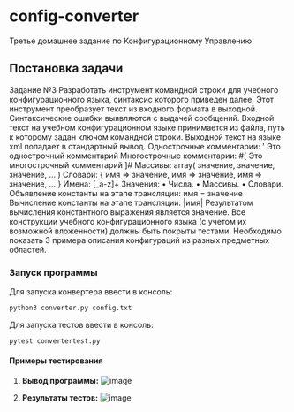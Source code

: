 # config-converter
Третье домашнее задание по Конфигурационному Управлению

## Постановка задачи
Задание №3
Разработать инструмент командной строки для учебного конфигурационного 
языка, синтаксис которого приведен далее. Этот инструмент преобразует текст из 
входного формата в выходной. Синтаксические ошибки выявляются с выдачей 
сообщений.
Входной текст на учебном конфигурационном языке принимается из 
файла, путь к которому задан ключом командной строки. Выходной текст на 
языке xml попадает в стандартный вывод.
Однострочные комментарии:
' Это однострочный комментарий
Многострочные комментарии:
#[
Это многострочный
комментарий
]#
Массивы:
array( значение, значение, значение, ... )
Словари:
{
 имя => значение,
 имя => значение,
 имя => значение,
 ...
}
Имена:
[_a-z]+
Значения:
• Числа.
• Массивы.
• Словари.
Объявление константы на этапе трансляции:
имя = значение
Вычисление константы на этапе трансляции:
|имя|
Результатом вычисления константного выражения является значение.
Все конструкции учебного конфигурационного языка (с учетом их 
возможной вложенности) должны быть покрыты тестами. Необходимо показать 3 
примера описания конфигураций из разных предметных областей.

### Запуск программы

Для запуска конвертера ввести в консоль:

```bash
python3 converter.py config.txt
```
Для запуска тестов ввести в консоль:

```bash
pytest convertertest.py
```

#### Примеры тестирования
1. **Вывод программы:**
![image](https://github.com/user-attachments/assets/fb56a485-33b1-4d63-8625-00305e72b7f5)

2. **Результаты тестов:**
![image](https://github.com/user-attachments/assets/cd22156f-4d81-4857-85f8-387f817ffee5)
